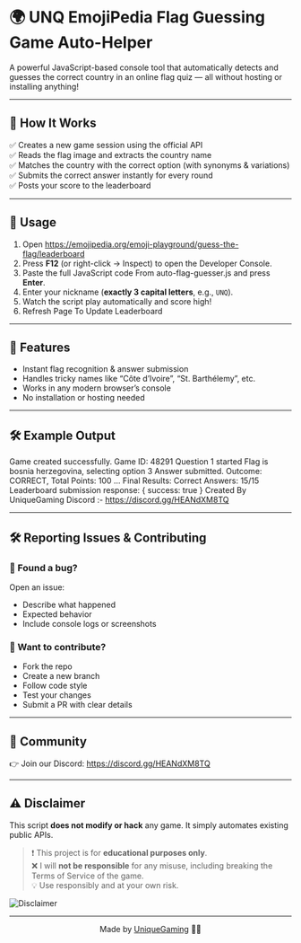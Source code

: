 # 🌍 UNQ EmojiPedia Flag Guessing Game Auto-Helper

A powerful JavaScript-based console tool that automatically detects and guesses the correct country in an online flag quiz — all without hosting or installing anything!

---

## 🎯 How It Works

✅ Creates a new game session using the official API  
✅ Reads the flag image and extracts the country name  
✅ Matches the country with the correct option (with synonyms & variations)  
✅ Submits the correct answer instantly for every round  
✅ Posts your score to the leaderboard  

---

## 📌 Usage

1. Open https://emojipedia.org/emoji-playground/guess-the-flag/leaderboard 
2. Press **F12** (or right-click → Inspect) to open the Developer Console.  
3. Paste the full JavaScript code From auto-flag-guesser.js and press **Enter**.  
4. Enter your nickname (**exactly 3 capital letters**, e.g., `UNQ`).  
5. Watch the script play automatically and score high!
6. Refresh Page To Update Leaderboard 

---

## 🧠 Features

- Instant flag recognition & answer submission  
- Handles tricky names like “Côte d’Ivoire”, “St. Barthélemy”, etc.  
- Works in any modern browser’s console  
- No installation or hosting needed  

---

## 🛠 Example Output

Game created successfully. Game ID: 48291
Question 1 started
Flag is bosnia herzegovina, selecting option 3
Answer submitted. Outcome: CORRECT, Total Points: 100
…
Final Results:
Correct Answers: 15/15
Leaderboard submission response: { success: true }
Created By UniqueGaming
Discord :- https://discord.gg/HEANdXM8TQ

---

## 🛠 Reporting Issues & Contributing

### 🐛 Found a bug?

Open an issue:
- Describe what happened  
- Expected behavior  
- Include console logs or screenshots  

### 🙌 Want to contribute?

- Fork the repo  
- Create a new branch  
- Follow code style  
- Test your changes  
- Submit a PR with clear details  

---

## 💬 Community

👉 Join our Discord: https://discord.gg/HEANdXM8TQ

---

## ⚠️ Disclaimer

This script **does not modify or hack** any game. It simply automates existing public APIs.  

> ❗ This project is for **educational purposes only**.  
> ❌ I will **not be responsible** for any misuse, including breaking the Terms of Service of the game.  
> 💡 Use responsibly and at your own risk.  

![Disclaimer](https://giffiles.alphacoders.com/199/199423.gif)

---

<p align="center" style="text-decoration: none;">Made by <a href="https://github.com/Unique-Gaming" target="_blank">UniqueGaming</a> 😮‍💨</p>
